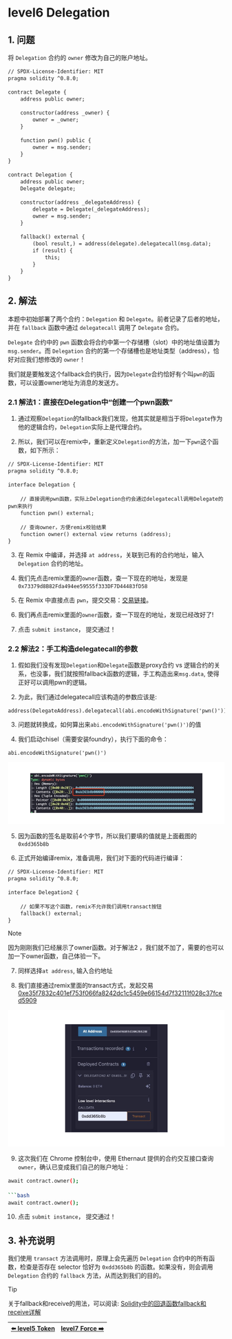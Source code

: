 # level6 Delegation

## 1. 问题

将 `Delegation` 合约的 `owner` 修改为自己的账户地址。

```solidity
// SPDX-License-Identifier: MIT
pragma solidity ^0.8.0;

contract Delegate {
    address public owner;

    constructor(address _owner) {
        owner = _owner;
    }

    function pwn() public {
        owner = msg.sender;
    }
}

contract Delegation {
    address public owner;
    Delegate delegate;

    constructor(address _delegateAddress) {
        delegate = Delegate(_delegateAddress);
        owner = msg.sender;
    }

    fallback() external {
        (bool result,) = address(delegate).delegatecall(msg.data);
        if (result) {
            this;
        }
    }
}
```

## 2. 解法

本题中初始部署了两个合约：`Delegation` 和 `Delegate`。前者记录了后者的地址，并在 `fallback` 函数中通过 `delegatecall` 调用了 `Delegate` 合约。

`Delegate` 合约中的 `pwn` 函数会将合约中第一个存储槽（slot）中的地址值设置为 `msg.sender`。而 `Delegation` 合约的第一个存储槽也是地址类型（address），恰好对应我们想修改的 `owner`！

我们就是要触发这个fallback合约执行，因为`Delegate`合约恰好有个叫`pwn`的函数，可以设置owner地址为消息的发送方。

### 2.1 解法1：直接在Delegation中“创建一个pwn函数”
1. 通过观察`Delegation`的fallback我们发现，他其实就是相当于将`Delegate`作为他的逻辑合约，`Delegation`实际上是代理合约。

2. 所以，我们可以在remix中，重新定义`Delegation`的方法，加一下`pwn`这个函数，如下所示：

```solidity
// SPDX-License-Identifier: MIT
pragma solidity ^0.8.0;

interface Delegation {

    // 直接调用pwn函数，实际上Delegation合约会通过delegatecall调用Delegate的pwn来执行
    function pwn() external;

    // 查询owner，方便remix校验结果
    function owner() external view returns (address);
}
```

3. 在 Remix 中编译，并选择 `at address`，关联到已有的合约地址，输入 `Delegation` 合约的地址。

4. 我们先点击remix里面的`owner`函数，查一下现在的地址，发现是`0x73379d8B82Fda494ee59555f333DF7D44483fD58`   

5. 在 Remix 中直接点击 `pwn`，提交交易：[交易链接](https://sepolia.etherscan.io/tx/0x8e56037b4868f25f6b7ad603b025ad3c209e582e33641a5c3b6836014111aa1a)。

4. 我们再点击remix里面的`owner`函数，查一下现在的地址，发现已经改好了!

5. 点击 `submit instance`， 提交通过！

### 2.2 解法2：手工构造delegatecall的参数

1. 假如我们没有发现`Delegation`和`Delegate`函数是proxy合约 vs 逻辑合约的关系，也没事，我们就按照fallback函数的逻辑，手工构造出来`msg.data`, 使得正好可以调用pwn的逻辑。

2. 为此，我们通过delegatecall应该构造的参数应该是:
```solidity
address(DelegateAddress).delegatecall(abi.encodeWithSignature('pwn()'));
```

3. 问题就转换成，如何算出来`abi.encodeWithSignature('pwn()')`的值

4. 我们启动chisel（需要安装foundry），执行下面的命令：
```solidity
abi.encodeWithSignature('pwn()')
```

![](../../resources/img/level6/pwn_selector.png)

5. 因为函数的签名是取前4个字节，所以我们要填的值就是上面截图的`0xdd365b8b`

6. 正式开始编译remix，准备调用，我们对下面的代码进行编译：
```solidity
// SPDX-License-Identifier: MIT
pragma solidity ^0.8.0;

interface Delegation2 {

    // 如果不写这个函数，remix不允许我们调用transact按钮
    fallback() external;
}
```

> [!NOTE]
> 因为刚刚我们已经展示了owner函数。对于解法2 ，我们就不加了，需要的也可以加一下owner函数，自己体验一下。

7. 同样选择`at address`, 输入合约地址

8. 我们直接通过remix里面的transact方式，发起交易[0xe35f7832c401ef753f066fa8242dc1c5459e66154d7f32111f028c37fced5909](https://sepolia.etherscan.io/tx/0xe35f7832c401ef753f066fa8242dc1c5459e66154d7f32111f028c37fced5909)

![](../../resources/img/level6/transact.png)

9. 这次我们在 Chrome 控制台中，使用 Ethernaut 提供的合约交互接口查询 `owner`，确认已变成我们自己的账户地址：
```bash
await contract.owner();

```bash
await contract.owner();
```

10. 点击 `submit instance`， 提交通过！


## 3. 补充说明

我们使用 `transact` 方法调用时，原理上会先遍历 `Delegation` 合约中的所有函数，检查是否存在 selector 恰好为 `0xdd365b8b` 的函数。如果没有，则会调用 `Delegation` 合约的 `fallback` 方法，从而达到我们的目的。

> [!TIP]
> 关于fallback和receive的用法，可以阅读: [Solidity中的回退函数fallback和receive详解](https://learnblockchain.cn/article/8435)

| [⬅️ level5 Token](../level5_token/README.md) | [level7 Force ➡️](../level7_force/README.md) |
|:------------------------------|--------------------------:|